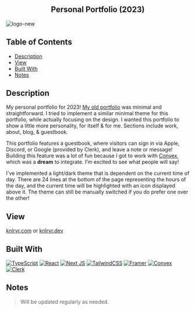<h2 align="center"> Personal Portfolio (2023) </h2>

![logo-new](https://github.com/knlrvr/kanelariviere/assets/91632194/d73f38c6-ef5f-46d5-93b2-d0973e96f535)

## Table of Contents
- [Description](#description)
- [View](#view)
- [Built With](#built-with)
- [Notes](#notes)

<a name="description"></a>
## Description
My personal portfolio for 2023! [My old portfolio](https://kanelariviere-old.vercel.app) was minimal and straightforward. I tried to implement a similar minimal theme for this portfolio, while actually focusing on the design. I wanted this portfolio to show a little more personality, for itself & for me. Sections include work, about, blog, & guestbook. 

This portfolio features a guestbook, where visitors can sign in via Apple, Discord, or Google (provided by Clerk), and leave a note or message! Building this feature was a lot of fun because I got to work with [Convex](https://www.convex.dev/), which was a **dream** to integrate. I'm excited to see what people will say! 

I've implemented a light/dark theme that is dependent on the current time of day. There are 24 lines at the bottom of the page representing the hours of the day, and the current time will be highlighted with an icon displayed above it. The theme can still be manually switched if you do prefer one over the other! 

<a name="view"></a>
## View
[knlrvr.com](https://knlrvr.com) or [knlrvr.dev](https://knlrvr.dev)

<a name="built-with"></a>
## Built With 
[![TypeScript](https://img.shields.io/badge/typescript-%23007ACC.svg?style=for-the-badge&logo=typescript&logoColor=white)](https://www.typescriptlang.org/) [![React](https://img.shields.io/badge/react-%2320232a.svg?style=for-the-badge&logo=react&logoColor=%2361DAFB)](https://react.dev/) [![Next JS](https://img.shields.io/badge/Next-black?style=for-the-badge&logo=next.js&logoColor=white)](https://nextjs.org/) [![TailwindCSS](https://img.shields.io/badge/tailwindcss-%2338B2AC.svg?style=for-the-badge&logo=tailwind-css&logoColor=white)](https://tailwindcss.com/docs/installation) [![Framer](https://img.shields.io/badge/Framer_Motion-black?style=for-the-badge&logo=framer&logoColor=blue)](https://www.framer.com/motion/) [![Convex](https://img.shields.io/badge/Convex-dc2626?style=for-the-badge&logoColor=white)](https://www.convex.dev/) [![Clerk](https://img.shields.io/badge/Clerk-8A2BE2?style=for-the-badge&logoColor=white)](https://clerk.com/)

<a name="notes"></a>
## Notes 
> Will be updated regularly as needed.
